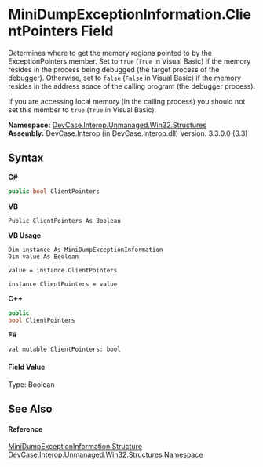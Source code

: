# MiniDumpExceptionInformation.ClientPointers Field
 

Determines where to get the memory regions pointed to by the ExceptionPointers member. Set to `true` (`True` in Visual Basic) if the memory resides in the process being debugged (the target process of the debugger). Otherwise, set to `false` (`False` in Visual Basic) if the memory resides in the address space of the calling program (the debugger process). 

 If you are accessing local memory (in the calling process) you should not set this member to `true` (`True` in Visual Basic).

**Namespace:**&nbsp;<a href="N_DevCase_Interop_Unmanaged_Win32_Structures">DevCase.Interop.Unmanaged.Win32.Structures</a><br />**Assembly:**&nbsp;DevCase.Interop (in DevCase.Interop.dll) Version: 3.3.0.0 (3.3)

## Syntax

**C#**<br />
``` C#
public bool ClientPointers
```

**VB**<br />
``` VB
Public ClientPointers As Boolean
```

**VB Usage**<br />
``` VB Usage
Dim instance As MiniDumpExceptionInformation
Dim value As Boolean

value = instance.ClientPointers

instance.ClientPointers = value
```

**C++**<br />
``` C++
public:
bool ClientPointers
```

**F#**<br />
``` F#
val mutable ClientPointers: bool
```


#### Field Value
Type: Boolean

## See Also


#### Reference
<a href="T_DevCase_Interop_Unmanaged_Win32_Structures_MiniDumpExceptionInformation">MiniDumpExceptionInformation Structure</a><br /><a href="N_DevCase_Interop_Unmanaged_Win32_Structures">DevCase.Interop.Unmanaged.Win32.Structures Namespace</a><br />
